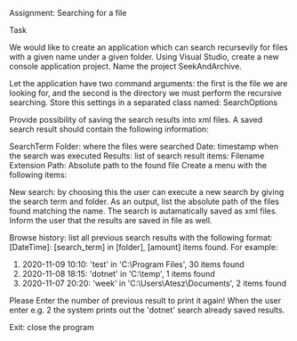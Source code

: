 Assignment: Searching for a file

Task

We would like to create an application which can search recursevily for files with a given name under a given folder. Using Visual Studio, create a new console application project. Name the project SeekAndArchive.

Let the application have two command arguments: the first is the file we are looking for, and the second is the directory we must perform the recursive searching. Store this settings in a separated class named: SearchOptions

Provide possibility of saving the search results into xml files. A saved search result should contain the following information:

SearchTerm
Folder: where the files were searched
Date: timestamp when the search was executed
Results: list of search result items:
Filename
Extension
Path: Absolute path to the found file
Create a menu with the following items:

New search: by choosing this the user can execute a new search by giving the search term and folder. As an output, list the absolute path of the files found matching the name. The search is autamatically saved as xml files. Inform the user that the results are saved in file as well.

Browse history: list all previous search results with the following format: [DateTime]: [search_term] in [folder], [amount] items found. For example:

1. 2020-11-09 10:10: 'test' in 'C:\Program Files', 30 items found
2. 2020-11-08 18:15: 'dotnet' in 'C:\temp', 1 items found
3. 2020-11-07 20:20: 'week' in 'C:\Users\Atesz\Documents', 2 items found

Please Enter the number of previous result to print it again!
When the user enter e.g. 2 the system prints out the 'dotnet' search already saved results.

Exit: close the program
